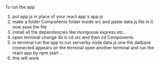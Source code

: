 To run the app 
1. put app.js in place of your react app`s app.js
2. make a folder Components folder inside src and paste data.js file in it now save the file
3. install all the dependencies like mongoose express etc..
4. open terminal change dir b cd src and then cd Components 
5. in terminal run the app to run serverby node data.js one the datbase connected appears on the terminal open another terminal and run the react app by npm start ..
7. this will work
